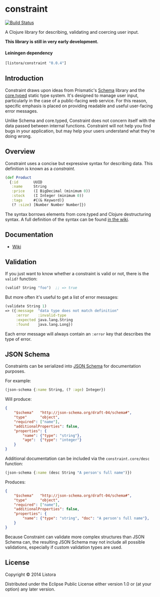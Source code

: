 # constraint

[![Build Status](https://travis-ci.org/listora/constraint.png?branch=master)](https://travis-ci.org/listora/constraint)

A Clojure library for describing, validating and coercing user input.

**This library is still in very early development.**

#### Leiningen dependency

```clojure
[listora/constraint "0.0.4"]
```


## Introduction

Constraint draws upon ideas from Prismatic's [Schema][1] library and the
[core.typed][2] static type system. It's designed to manage user input,
particularly in the case of a public-facing web service. For this
reason, specific emphasis is placed on providing readable and useful
user-facing error messages.

Unlike Schema and core.typed, Constraint does not concern itself with
the data passed between internal functions. Constraint will not help
you find bugs in your application, but may help your users understand
what they're doing wrong.

[1]: https://github.com/Prismatic/schema
[2]: https://github.com/clojure/core.typed


## Overview

Constraint uses a concise but expressive syntax for describing data.
This definition is known as a *constraint*.

```clojure
(def Product
  {:id       UUID
   :name     String
   :price    (I BigDecimal (minimum 0))
   :stock    (I Integer (minimum 0))
   :tags     #{(& Keyword)}
   (? :size) [Number Number Number]})
```

The syntax borrows elements from core.typed and Clojure destructuring
syntax. A full definition of the syntax can be found [in the wiki][3].

[3]: https://github.com/listora/constraint/wiki/Syntax


## Documentation

* [Wiki](https://github.com/listora/constraint/wiki)


## Validation

If you just want to know whether a constraint is valid or not, there
is the `valid?` function:

```clojure
(valid? String "foo")  ;; => true
```

But more often it's useful to get a list of error messages:

```clojure
(validate String 1)
=> ({:message  "data type does not match definition"
     :error    :invalid-type
     :expected java.lang.String
     :found    java.lang.Long})
```

Each error message will always contain an `:error` key that describes
the type of error.



## JSON Schema

Constraints can be serialized into [JSON Schema][1] for documentation
purposes.

[1]: http://json-schema.org/

For example:

```clojure
(json-schema {:name String, (? :age) Integer})
```

Will produce:

```json
{
    "$schema"   "http://json-schema.org/draft-04/schema#",
    "type"      "object",
    "required": ["name"],
    "additionalProperties": false,
    "properties": {
        "name": {"type": "string"},
        "age":  {"type": "integer"}
    }
}
```

Additional documentation can be included via the
`constraint.core/desc` function:

```clojure
(json-schema {:name (desc String "A person's full name")})
```

Produces:

```json
{
    "$schema"   "http://json-schema.org/draft-04/schema#",
    "type"      "object",
    "required": ["name"],
    "additionalProperties": false,
    "properties": {
        "name": {"type": "string", "doc": "A person's full name"},
    }
}
```

Because Constraint can validate more complex structures than JSON
Schema can, the resulting JSON Schema may not include all possible
validations, especially if custom validation types are used.


## License

Copyright © 2014 Listora

Distributed under the Eclipse Public License either version 1.0 or (at
your option) any later version.
